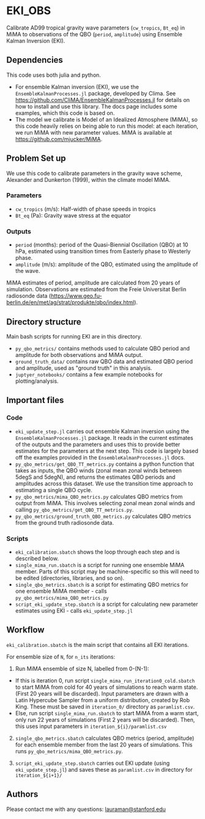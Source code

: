 # EKI_OBS

Calibrate AD99 tropical gravity wave parameters (`cw_tropics`, `Bt_eq`) in MiMA to observations of the QBO (`period`, `amplitude`) using Ensemble Kalman Inversion (EKI). 


## Dependencies
This code uses both julia and python.
* For ensemble Kalman inversion (EKI), we use the `EnsembleKalmanProcesses.jl` package, developed by Clima. See https://github.com/CliMA/EnsembleKalmanProcesses.jl for details on how to install and use this library. The docs page includes some examples, which this code is based on.
* The model we calibrate is Model of an Idealized Atmosphere (MiMA), so this code heavily relies on being able to run this model: at each iteration, we run MiMA with new parameter values. MiMA is available at https://github.com/mjucker/MiMA.  

## Problem Set up
We use this code to calibrate parameters in the gravity wave scheme, Alexander and Dunkerton (1999), within the climate model MiMA. 

### Parameters
* `cw_tropics` (m/s): Half-width of phase speeds in tropics   
* `Bt_eq` (Pa): Gravity wave stress at the equator   

### Outputs
* `period` (months): period of the Quasi-Biennial Oscillation (QBO) at 10 hPa, estimated using transition times from Easterly phase to Westerly phase.   
* `amplitude` (m/s): amplitude of the QBO, estimated using the amplitude of the wave.   


MiMA estimates of period, amplitude are calculated from 20 years of simulation. Observations are estimated from the Freie Universitat Berlin radiosonde data (https://www.geo.fu-berlin.de/en/met/ag/strat/produkte/qbo/index.html).

## Directory structure

Main bash scripts for running EKI are in this directory.
* `py_qbo_metrics/` contains methods used to calculate QBO period and amplitude for both observations and MiMA output.  
* `ground_truth_data/` contains raw QBO data and estimated QBO period and amplitude, used as "ground truth" in this analysis.  
* `juptyer_notebooks/` contains a few example notebooks for plotting/analysis.

## Important files
### Code
* `eki_update_step.jl` carries out ensemble Kalman inversion using the `EnsembleKalmanProcesses.jl` package. It reads in the current estimates of the outputs and the parameters and uses this to provide better estimates for the parameters at the next step. This code is largely based off the examples provided in the `EnsembleKalmanProcesses.jl` docs. 
* `py_qbo_metrics/get_QBO_TT_metrics.py` contains a python function that takes as inputs, the QBO winds (zonal mean zonal winds between 5degS and 5degN), and returns the estimates QBO periods and amplitudes across this dataset. We use the transition time approach to estimating a single QBO cycle.
* `py_qbo_metrics/mima_QBO_metrics.py` calculates QBO metrics from output from MiMA. This involves selecting zonal mean zonal winds and calling `py_qbo_metrics/get_QBO_TT_metrics.py`.
* `py_qbo_metrics/ground_truth_QBO_metrics.py` calculates QBO metrics from the ground truth radiosonde data. 

### Scripts
* `eki_calibration.sbatch` shows the loop through each step and is described below.
* `single_mima_run.sbatch` is a script for running one ensemble MiMA member. Parts of this script may be machine-specific so this will need to be edited (directories, libraries, and so on).
* `single_qbo_metrics.sbatch` is a script for estimating QBO metrics for one ensemble MiMA member - calls `py_qbo_metrics/mima_QBO_metrics.py`
* `script_eki_update_step.sbatch` is a script for calculating new parameter estimates using EKI - calls `eki_update_step.jl`


## Workflow

`eki_calibration.sbatch` is the main script that contains all EKI iterations. 

For ensemble size of `N`, for `n_its` iterations:

1. Run MiMA ensemble of size N, labelled from 0-(N-1):
* If this is iteration 0, run script `single_mima_run_iteration0_cold.sbatch` to start MiMA from cold for 40 years of simulations to reach warm state. (First 20 years will be discarded).  Input parameters are drawn with a Latin Hypercube Sampler from a uniform distribution, created by Rob King. These must be saved in `iteration_0/` directory as `paramlist.csv`.
* Else, run script `single_mima_run.sbatch` to start MiMA from a warm start, only run 22 years of simulations (First 2 years will be discarded). Then, this uses input parameters in `iteration_${i}/paramlist.csv`

2. `single_qbo_metrics.sbatch` calculates QBO metrics (period, amplitude) for each ensemble member from the last 20 years of simulations. This runs `py_qbo_metrics/mima_QBO_metrics.py`.

3. `script_eki_update_step.sbatch` carries out EKI update (using `eki_update_step.jl`) and saves these as `paramlist.csv` in directory for `iteration_${i+1}/`



## Authors
Please contact me with any questions: lauraman@stanford.edu


